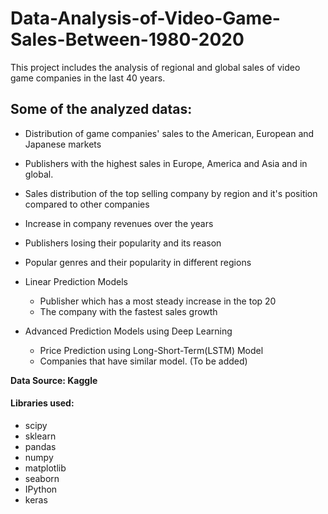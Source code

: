 # Data-Analysis-of-Video-Game-Sales-Between-1980-2020
This project includes the analysis of regional and global sales of video game companies in the last 40 years.

## Some of the analyzed datas:

- Distribution of game companies' sales to the American, European and Japanese markets

- Publishers with the highest sales in Europe, America and Asia and in global.

- Sales distribution of the top selling company by region and it's position compared to other companies

- Increase in company revenues over the years

- Publishers losing their popularity and its reason

- Popular genres and their popularity in different regions

- Linear Prediction Models
  - Publisher which has a most steady increase in the top 20
  - The company with the fastest sales growth
  
- Advanced Prediction Models using Deep Learning
  - Price Prediction using Long-Short-Term(LSTM) Model
  - Companies that have similar model. (To be added)

**Data Source: Kaggle**

#### Libraries used:

- scipy
- sklearn
- pandas
- numpy
- matplotlib
- seaborn
- IPython
- keras
